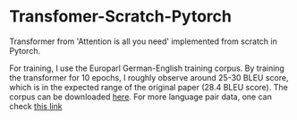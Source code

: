 # Transfomer-Scratch-Pytorch
Transformer from 'Attention is all you need' implemented from scratch in Pytorch.

For training, I use the Europarl German-English training corpus. By training the transformer for 10 epochs, I roughly observe around 25-30 BLEU score, which is in the expected range of the original paper (28.4 BLEU score). The corpus can be downloaded [here](https://www.statmt.org/europarl/v7/de-en.tgz). For more language pair data, one can check [this link](https://www.statmt.org/europarl/)
